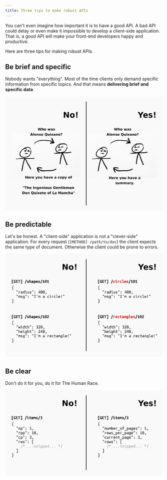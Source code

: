 ```yaml
---
title: Three tips to make robust APIs
---
```


You can't even imagine how important it is to have a good API. A bad API could delay or even make it impossible to develop a client-side application. That is, a good API will make your front-end developers happy and productive.

Here are three tips for making robust APIs.

## Be brief and specific

Nobody wants "everything". Most of the time clients only demand specific information from specific topics. And that means **delivering brief and specific data**.

![Sample 1](/assets/images/posts/2020-02-19-three-tips-to-make-robust-apis/be-brief.png)

## Be predictable

Let's be honest. A "client-side" application is not a "clever-side" application. For every request (`[METHOD] /path/to/doc`) the client expects the same type of document. Otherwise the client could be prone to errors.

![Sample 2](/assets/images/posts/2020-02-19-three-tips-to-make-robust-apis/be-predictable.png)

## Be clear

Don't do it for you, do it for The Human Race.

![Sample 3](/assets/images/posts/2020-02-19-three-tips-to-make-robust-apis/be-clear.png)
